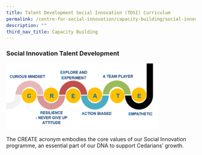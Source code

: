```yaml
---
title: Talent Development Social Innovation (TDSI) Curriculum
permalink: /centre-for-social-innovation/capacity-building/social-innovation-talent-development/
description: ""
third_nav_title: Capacity Building
---
```

### Social Innovation Talent Development

<img src="/images/sitd.png" style="width:80%">

The CREATE acronym embodies the core values of our Social Innovation programme, an essential part of our DNA to support Cedarians’ growth.
